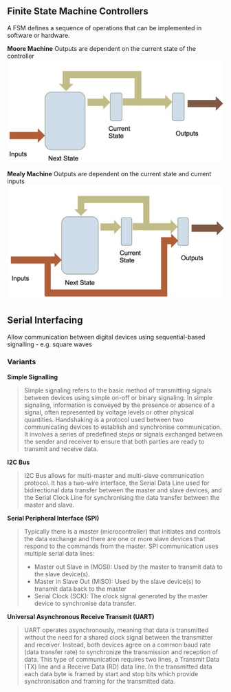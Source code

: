 ## **Finite State Machine Controllers**
A FSM defines a sequence of operations that can be implemented in software or hardware. 

**Moore Machine** Outputs are dependent on the current state of the controller
![Moore Machine](images/MooreMachine.jpg)

**Mealy Machine** Outputs are dependent on the current state and current inputs
![Mealy Machine](images/MealyMachine.png)

## **Serial Interfacing** 
Allow communication between digital devices using sequential-based signalling - e.g. square waves

### Variants 
**Simple Signalling**
> Simple signaling refers to the basic method of transmitting signals between devices using simple on-off or binary signaling. In simple signaling, information is conveyed by the presence or absence of a signal, often represented by voltage levels or other physical quantities.
> Handshaking is a protocol used between two communicating devices to establish and synchronise communication. It involves a series of predefined steps or signals exchanged between the sender and receiver to ensure that both parties are ready to transmit and receive data.

**I2C Bus**
> I2C Bus allows for multi-master and multi-slave communication protocol. It has a two-wire interface, the Serial Data Line used for bidirectional data transfer between the master and slave devices, and the Serial Clock Line for synchronising the data transfer between the master and slave.

**Serial Peripheral Interface (SPI)**
> Typically there is a master (microcontroller) that initiates and controls the data exchange and there are one or more slave devices that respond to the commands from the master. SPI communication uses multiple serial data lines:
>   * Master out Slave in (MOSI): Used by the master to transmit data to the slave device(s).
>   * Master in Slave Out (MISO): Used by the slave device(s) to transmit data back to the master
>   * Serial Clock (SCK): The clock signal generated by the master device to synchronise data transfer.

**Universal Asynchronous Receive Transmit (UART)**
> UART operates asynchronously, meaning that data is transmitted without the need for a shared clock signal between the transmitter and receiver. Instead, both devices agree on a common baud rate (data transfer rate) to synchronize the transmission and reception of data. This type of communication requires two lines, a Transmit Data (TX) line and a Receive Data (RD) data line. In the transmitted data each data byte is framed by start and stop bits which provide synchronisation and framing for the transmitted data.

